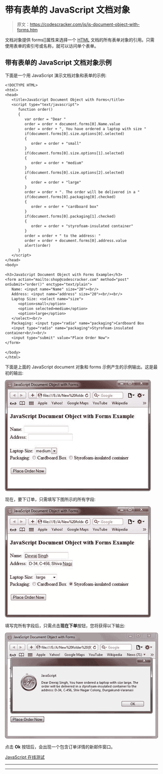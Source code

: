 # 带有表单的 JavaScript 文档对象

> 原文：<https://codescracker.com/js/js-document-object-with-forms.htm>

文档对象提供 forms[]属性来选择一个 [HTML](/html/index.htm) 文档的所有表单对象的引用。只需使用表单的索引号或名称，就可以访问单个表单。

## 带有表单的 JavaScript 文档对象示例

下面是一个用 JavaScript 演示文档对象和表单的示例:

```
<!DOCTYPE HTML>
<html>
<head>
   <title>JavaScript Document Object with Forms</title>
   <script type="text/javascript">
      function order()
      {
         var order = "Dear "
         order = order + document.forms[0].Name.value
         order = order + ", You have ordered a laptop with size "
         if(document.forms[0].size.options[0].selected)
         {
            order = order + "small"
         }
         if(document.forms[0].size.options[1].selected)
         {
            order = order + "medium"
         }
         if(document.forms[0].size.options[2].selected)
         {
            order = order + "large"
         }
         order = order + ". The order will be delivered in a "
         if(document.forms[0].packaging[0].checked)
         {
            order = order + "cardboard box"
         }
         if(document.forms[0].packaging[1].checked)
         {
            order = order + "styrofoam-insulated container"
         }
         order = order + " to the address: "
         order = order + document.forms[0].address.value
         alert(order)
      }
   </script>
</head>
<body>

<h3>JavaScript Document Object with Forms Example</h3>
<form action="mailto:shop@codescracker.com" method="post" onSubmit="order()" enctype="text/plain">
   Name: <input name="Name" size="20"><br/>
   Address: <input name="address" size="20"><br/><br/>
   Laptop Size: <select name="size">
      <option>small</option>
      <option selected>medium</option>
      <option>large</option>
   </select><br/>
   Packaging: <input type="radio" name="packaging">Cardboard Box
   <input type="radio" name="packaging">Styrofoam-insulated container<br/><br/>
   <input type="submit" value="Place Order Now">
</form>

</body>
</html>
```

下面是上面的 JavaScript document 对象和 forms 示例产生的示例输出。这是最初的输出:

![javascript document object with forms](img/d211ef72b34a93a82481b5d64ce21977.png)

现在，要下订单，只需填写下图所示的所有字段:

![document object with forms](img/8cfbe971b54a61f13fcd48546dd56d30.png)

填写完所有字段后，只需点击**现在下单**按钮，您将获得以下输出:

![use forms in dom javascript](img/420faceaee1a9ced02cebefed423adaf.png)

点击 **Ok** 按钮后，会出现一个包含订单详情的新邮件窗口。

[JavaScript 在线测试](/exam/showtest.php?subid=6)

* * *

* * *